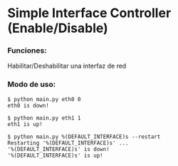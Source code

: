 # Simple Interface Controller (Enable/Disable)

### Funciones:
Habilitar/Deshabilitar una interfaz de red


### Modo de uso:
```
$ python main.py eth0 0
eth0 is down!

$ python main.py eth1 1
eth1 is up!

$ python main.py %(DEFAULT_INTERFACE)s --restart
Restarting '%(DEFAULT_INTERFACE)s' ...
'%(DEFAULT_INTERFACE)s' is down!
'%(DEFAULT_INTERFACE)s' is up!
```
